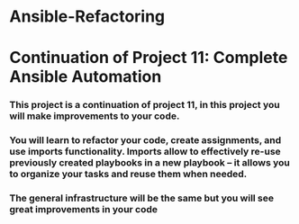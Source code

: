 # Ansible-Refactoring
# Continuation of Project 11: Complete Ansible Automation
### This project is a continuation of project 11, in this project you will make improvements to your code.
### You will learn to refactor your code, create assignments, and use imports functionality. Imports allow to effectively re-use previously created playbooks in a new playbook – it allows you to organize your tasks and reuse them when needed.
### The general infrastructure will be the same but you will see great improvements in your code

